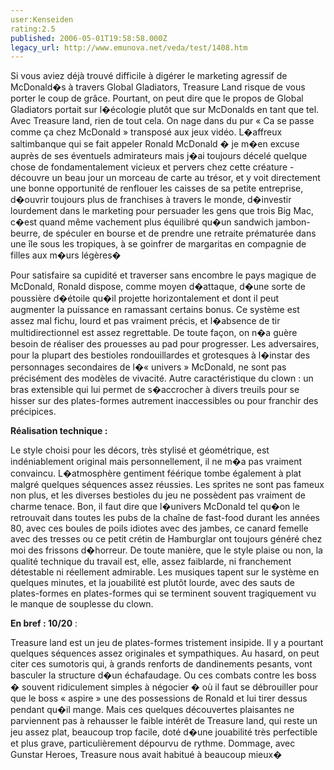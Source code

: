 ```yaml
---
user:Kenseiden
rating:2.5
published: 2006-05-01T19:58:58.000Z
legacy_url: http://www.emunova.net/veda/test/1408.htm
---
```

Si vous aviez déjà trouvé difficile à digérer le marketing agressif de McDonald�s à travers Global Gladiators, Treasure Land risque de vous porter le coup de grâce. Pourtant, on peut dire que le propos de Global Gladiators portait sur l�écologie plutôt que sur McDonalds en tant que tel. Avec Treasure land, rien de tout cela. On nage dans du pur « Ca se passe comme ça chez McDonald » transposé aux jeux vidéo. L�affreux saltimbanque qui se fait appeler Ronald McDonald � je m�en excuse auprès de ses éventuels admirateurs mais j�ai toujours décelé quelque chose de fondamentalement vicieux et pervers chez cette créature - découvre un beau jour un morceau de carte au trésor, et y voit directement une bonne opportunité de renflouer les caisses de sa petite entreprise, d�ouvrir toujours plus de franchises à travers le monde, d�investir lourdement dans le marketing pour persuader les gens que trois Big Mac, c�est quand même vachement plus équilibré qu�un sandwich jambon-beurre, de spéculer en bourse et de prendre une retraite prématurée dans une île sous les tropiques, à se goinfrer de margaritas en compagnie de filles aux m�urs légères�  

  

Pour satisfaire sa cupidité et traverser sans encombre le pays magique de McDonald, Ronald dispose, comme moyen d�attaque, d�une sorte de poussière d�étoile qu�il projette horizontalement et dont il peut augmenter la puissance en ramassant certains bonus. Ce système est assez mal fichu, lourd et pas vraiment précis, et l�absence de tir multidirectionnel est assez regrettable. De toute façon, on n�a guère besoin de réaliser des prouesses au pad pour progresser. Les adversaires, pour la plupart des bestioles rondouillardes et grotesques à l�instar des personnages secondaires de l�« univers » McDonald, ne sont pas précisément des modèles de vivacité. Autre caractéristique du clown : un bras extensible qui lui permet de s�accrocher à divers treuils pour se hisser sur des plates-formes autrement inaccessibles ou pour franchir des précipices.   

  

**Réalisation technique :**   

Le style choisi pour les décors, très stylisé et géométrique, est indéniablement original mais personnellement, il ne m�a pas vraiment convaincu. L�atmosphère gentiment féérique tombe également à plat malgré quelques séquences assez réussies. Les sprites ne sont pas fameux non plus, et les diverses bestioles du jeu ne possèdent pas vraiment de charme tenace. Bon, il faut dire que l�univers McDonald tel qu�on le retrouvait dans toutes les pubs de la chaîne de fast-food durant les années 80, avec ces boules de poils idiotes avec des jambes, ce canard femelle avec des tresses ou ce petit crétin de Hamburglar ont toujours généré chez moi des frissons d�horreur. De toute manière, que le style plaise ou non, la qualité technique du travail est, elle, assez faiblarde, ni franchement détestable ni réellement admirable. Les musiques tapent sur le système en quelques minutes, et la jouabilité est plutôt lourde, avec des sauts de plates-formes en plates-formes qui se terminent souvent tragiquement vu le manque de souplesse du clown.  

  

**En bref : 10/20** :  

Treasure land est un jeu de plates-formes tristement insipide. Il y a pourtant quelques séquences assez originales et sympathiques. Au hasard, on peut citer ces sumotoris qui, à grands renforts de dandinements pesants, vont basculer la structure d�un échafaudage. Ou ces combats contre les boss � souvent ridiculement simples à négocier � où il faut se débrouiller pour que le boss « aspire » une des possessions de Ronald et lui tirer dessus pendant qu�il mange. Mais ces quelques découvertes plaisantes ne parviennent pas à rehausser le faible intérêt de Treasure land, qui reste un jeu assez plat, beaucoup trop facile, doté d�une jouabilité très perfectible et plus grave, particulièrement dépourvu de rythme. Dommage, avec Gunstar Heroes, Treasure nous avait habitué à beaucoup mieux�